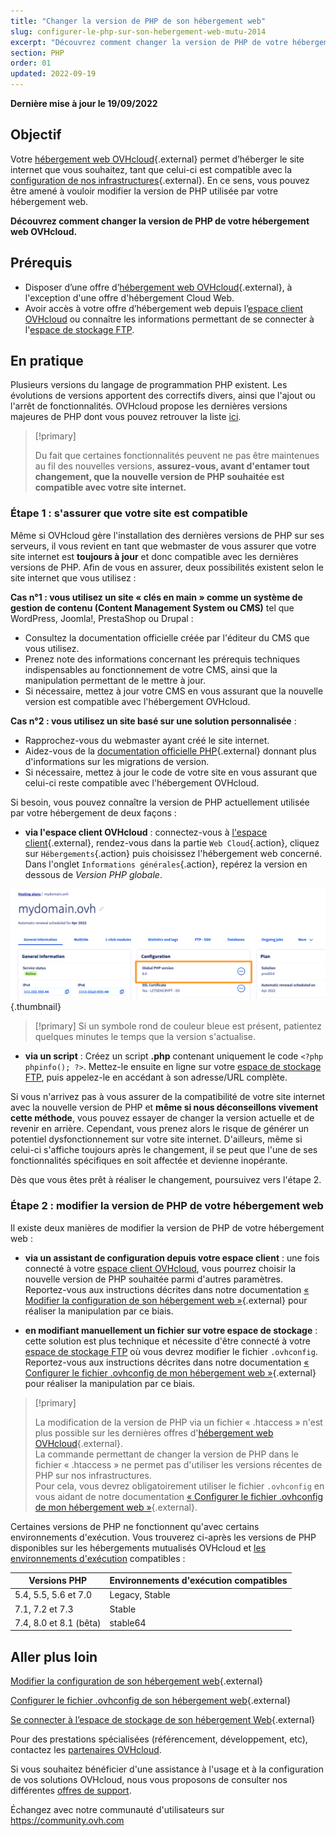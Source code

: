 ```yaml
---
title: "Changer la version de PHP de son hébergement web"
slug: configurer-le-php-sur-son-hebergement-web-mutu-2014
excerpt: "Découvrez comment changer la version de PHP de votre hébergement web OVHcloud"
section: PHP
order: 01
updated: 2022-09-19
---
```


**Dernière mise à jour le 19/09/2022**

## Objectif

Votre [hébergement web OVHcloud](https://www.ovhcloud.com/fr/web-hosting/){.external} permet d’héberger le site internet que vous souhaitez, tant que celui-ci est compatible avec la [configuration de nos infrastructures](https://webhosting-infos.hosting.ovh.net){.external}. En ce sens, vous pouvez être amené à vouloir modifier la version de PHP utilisée par votre hébergement web.

**Découvrez comment changer la version de PHP de votre hébergement web OVHcloud.**

## Prérequis

- Disposer d’une offre d’[hébergement web OVHcloud](https://www.ovhcloud.com/fr/web-hosting/){.external}, à l'exception d'une offre d'hébergement Cloud Web.
- Avoir accès à votre offre d’hébergement web depuis l’[espace client OVHcloud](https://www.ovh.com/auth/?action=gotomanager&from=https://www.ovh.com/fr/&ovhSubsidiary=fr) ou connaître les informations permettant de se connecter à l'[espace de stockage FTP](https://docs.ovh.com/fr/hosting/connexion-espace-stockage-ftp-hebergement-web/). 

## En pratique

Plusieurs versions du langage de programmation PHP existent. Les évolutions de versions apportent des correctifs divers, ainsi que l'ajout ou l'arrêt de fonctionnalités. OVHcloud propose les dernières versions majeures de PHP dont vous pouvez retrouver la liste [ici](https://www.ovhcloud.com/fr/web-hosting/uc-programming-language/). 

> [!primary]
>
> Du fait que certaines fonctionnalités peuvent ne pas être maintenues au fil des nouvelles versions, **assurez-vous, avant d'entamer tout changement, que la nouvelle version de PHP souhaitée est compatible avec votre site internet.**
>

### Étape 1 : s'assurer que votre site est compatible

Même si OVHcloud gère l'installation des dernières versions de PHP sur ses serveurs, il vous revient en tant que webmaster de vous assurer que votre site internet est **toujours à jour** et donc compatible avec les dernières versions de PHP. Afin de vous en assurer, deux possibilités existent selon le site internet que vous utilisez :

**Cas n°1 : vous utilisez un site « clés en main » comme un système de gestion de contenu (Content Management System ou CMS)** tel que WordPress, Joomla!, PrestaShop ou Drupal : 

- Consultez la documentation officielle créée par l'éditeur du CMS que vous utilisez.
- Prenez note des informations concernant les prérequis techniques indispensables au fonctionnement de votre CMS, ainsi que la manipulation permettant de le mettre à jour.
- Si nécessaire, mettez à jour votre CMS en vous assurant que la nouvelle version est compatible avec l'hébergement OVHcloud.

**Cas n°2 : vous utilisez un site basé sur une solution personnalisée** : 

- Rapprochez-vous du webmaster ayant créé le site internet.
- Aidez-vous de la [documentation officielle PHP](http://php.net/manual/en/appendices.php){.external} donnant plus d'informations sur les migrations de version.
- Si nécessaire, mettez à jour le code de votre site en vous assurant que celui-ci reste compatible avec l'hébergement OVHcloud.

Si besoin, vous pouvez connaître la version de PHP actuellement utilisée par votre hébergement de deux façons :

- **via l'espace client OVHcloud** : connectez-vous à [l'espace client](https://www.ovh.com/auth/?action=gotomanager&from=https://www.ovh.com/fr/&ovhSubsidiary=fr){.external}, rendez-vous dans la partie `Web Cloud`{.action}, cliquez sur `Hébergements`{.action} puis choisissez l'hébergement web concerné. Dans l'onglet `Informations générales`{.action}, repérez la version en dessous de *Version PHP globale*. 

![phpversion](images/change-php-version-step1.png){.thumbnail}

> [!primary]
> Si un symbole rond de couleur bleue est présent, patientez quelques minutes le temps que la version s'actualise.
>

- **via un script** : Créez un script **.php** contenant uniquement le code `<?php phpinfo(); ?>`. Mettez-le ensuite en ligne sur votre [espace de stockage FTP](https://docs.ovh.com/fr/hosting/connexion-espace-stockage-ftp-hebergement-web/), puis appelez-le en accédant à son adresse/URL complète.

Si vous n'arrivez pas à vous assurer de la compatibilité de votre site internet avec la nouvelle version de PHP et **même si nous déconseillons vivement cette méthode**, vous pouvez essayer de changer la version actuelle et de revenir en arrière. Cependant, vous prenez alors le risque de générer un potentiel dysfonctionnement sur votre site internet. D'ailleurs, même si celui-ci s'affiche toujours après le changement, il se peut que l'une de ses fonctionnalités spécifiques en soit affectée et devienne inopérante. 

Dès que vous êtes prêt à réaliser le changement, poursuivez vers l'étape 2.

### Étape 2 : modifier la version de PHP de votre hébergement web

Il existe deux manières de modifier la version de PHP de votre hébergement web :

- **via un assistant de configuration depuis votre espace client** : une fois connecté à votre [espace client OVHcloud](https://www.ovh.com/auth/?action=gotomanager&from=https://www.ovh.com/fr/&ovhSubsidiary=fr), vous pourrez choisir la nouvelle version de PHP souhaitée parmi d'autres paramètres. Reportez-vous aux instructions décrites dans notre documentation [« Modifier la configuration de son hébergement web »](https://docs.ovh.com/fr/hosting/modifier-lenvironnement-dexecution-de-mon-hebergement-web/){.external} pour réaliser la manipulation par ce biais.
 
- **en modifiant manuellement un fichier sur votre espace de stockage** : cette solution est plus technique et nécessite d'être connecté à votre [espace de stockage FTP](https://docs.ovh.com/fr/hosting/connexion-espace-stockage-ftp-hebergement-web/) où vous devrez modifier le fichier `.ovhconfig`. Reportez-vous aux instructions décrites dans notre documentation [« Configurer le fichier .ovhconfig de mon hébergement web »](https://docs.ovh.com/fr/hosting/configurer-fichier-ovhconfig/){.external} pour réaliser la manipulation par ce biais.

> [!primary]
>
> La modification de la version de PHP via un fichier « .htaccess » n'est plus possible sur les dernières offres d'[hébergement web OVHcloud](https://www.ovhcloud.com/fr/web-hosting/){.external}.<br>
> La commande permettant de changer la version de PHP dans le fichier « .htaccess » ne permet pas d'utiliser les versions récentes de PHP sur nos infrastructures.<br>
> Pour cela, vous devrez obligatoirement utiliser le fichier `.ovhconfig` en vous aidant de notre documentation [« Configurer le fichier .ovhconfig de mon hébergement web »](https://docs.ovh.com/fr/hosting/configurer-fichier-ovhconfig/){.external}.
>

Certaines versions de PHP ne fonctionnent qu'avec certains environnements d'exécution. Vous trouverez ci-après les versions de PHP disponibles sur les hébergements mutualisés OVHcloud et [les environnements d'exécution](https://docs.ovh.com/fr/hosting/modifier-lenvironnement-dexecution-de-mon-hebergement-web/) compatibles :

|Versions PHP|Environnements d'exécution compatibles|
|---|---|
|5.4, 5.5, 5.6 et 7.0|Legacy, Stable|
|7.1, 7.2 et 7.3|Stable|
|7.4, 8.0 et 8.1 (bêta)|stable64|

## Aller plus loin

[Modifier la configuration de son hébergement web](https://docs.ovh.com/fr/hosting/modifier-lenvironnement-dexecution-de-mon-hebergement-web/){.external}

[Configurer le fichier .ovhconfig de son hébergement web](https://docs.ovh.com/fr/hosting/configurer-fichier-ovhconfig/){.external}

[Se connecter à l’espace de stockage de son hébergement Web](https://docs.ovh.com/fr/hosting/connexion-espace-stockage-ftp-hebergement-web/){.external}

Pour des prestations spécialisées (référencement, développement, etc), contactez les [partenaires OVHcloud](https://partner.ovhcloud.com/fr/directory/).

Si vous souhaitez bénéficier d'une assistance à l'usage et à la configuration de vos solutions OVHcloud, nous vous proposons de consulter nos différentes [offres de support](https://www.ovhcloud.com/fr/support-levels/).

Échangez avec notre communauté d'utilisateurs sur <https://community.ovh.com>

